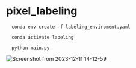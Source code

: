 # pixel_labeling

```
  conda env create -f labeling_enviroment.yaml
```

```
  conda activate labeling
```

```
  python main.py
```

![Screenshot from 2023-12-11 14-12-59](https://github.com/gyung0227/pixel_labeling/assets/104810215/6006103e-ef1b-474a-bfa3-28b402f307c5)
